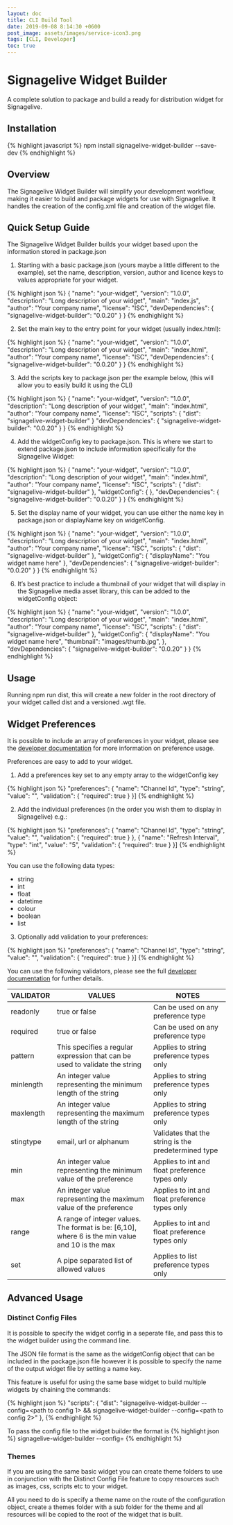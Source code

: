```yaml
---
layout: doc
title: CLI Build Tool
date: 2019-09-08 8:14:30 +0600
post_image: assets/images/service-icon3.png
tags: [CLI, Developer]
toc: true
---
```

# Signagelive Widget Builder

A complete solution to package and build a ready for distribution widget for Signagelive.

## Installation

{% highlight javascript %}
npm install signagelive-widget-builder --save-dev
{% endhighlight %}

## Overview

The Signagelive Widget Builder will simplify your development workflow, making it easier to build and package widgets for use with Signagelive. It handles the creation of the config.xml file and creation of the widget file.

## Quick Setup Guide

The Signagelive Widget Builder builds your widget based upon the information stored in package.json

1. Starting with a basic package.json (yours maybe a little different to the example), set the name, description, version, author and licence keys to values appropriate for your widget.

{% highlight json %}
{
    "name": "your-widget",
    "version": "1.0.0",
    "description": "Long description of your widget",
    "main": "index.js",
    "author": "Your company name",
    "license": "ISC",
    "devDependencies": {
        "signagelive-widget-builder": "0.0.20"
    }
}
{% endhighlight %}

2. Set the main key to the entry point for your widget (usually index.html):

{% highlight json %}
{
    "name": "your-widget",
    "version": "1.0.0",
    "description": "Long description of your widget",
    "main": "index.html",
    "author": "Your company name",
    "license": "ISC",
    "devDependencies": {
        "signagelive-widget-builder": "0.0.20"
    }
}
{% endhighlight %}

3. Add the scripts key to package.json per the example below, (this will allow you to easily build it using the CLI)

{% highlight json %}
{
    "name": "your-widget",
    "version": "1.0.0",
    "description": "Long description of your widget",
    "main": "index.html",
    "author": "Your company name",
    "license": "ISC",
    "scripts": {
        "dist": "signagelive-widget-builder"
    }
    "devDependencies": {
        "signagelive-widget-builder": "0.0.20"
    }
}
{% endhighlight %}

4. Add the widgetConfig key to package.json. This is where we start to extend package.json to include information specifically for the Signagelive Widget:

{% highlight json %}
{
    "name": "your-widget",
    "version": "1.0.0",
    "description": "Long description of your widget",
    "main": "index.html",
    "author": "Your company name",
    "license": "ISC",
    "scripts": {
        "dist": "signagelive-widget-builder"
    },
    "widgetConfig": {
    },
    "devDependencies": {
        "signagelive-widget-builder": "0.0.20"
    }
}
{% endhighlight %}

5. Set the display name of your widget, you can use either the name key in package.json or displayName key on widgetConfig.

{% highlight json %}
{
    "name": "your-widget",
    "version": "1.0.0",
    "description": "Long description of your widget",
    "main": "index.html",
    "author": "Your company name",
    "license": "ISC",
    "scripts": {
        "dist": "signagelive-widget-builder"
    },
    "widgetConfig": {
        "displayName": "You widget name here"
    },
    "devDependencies": {
        "signagelive-widget-builder": "0.0.20"
    }
}
{% endhighlight %}

6. It’s best practice to include a thumbnail of your widget that will display in the Signagelive media asset library, this can be added to the widgetConfig object:

{% highlight json %}
{
    "name": "your-widget",
    "version": "1.0.0",
    "description": "Long description of your widget",
    "main": "index.html",
    "author": "Your company name",
    "license": "ISC",
    "scripts": {
        "dist": "signagelive-widget-builder"
    },
    "widgetConfig": {
        "displayName": "You widget name here",
        "thumbnail": "images/thumb.jpg",
    },
    "devDependencies": {
        "signagelive-widget-builder": "0.0.20"
    }
}
{% endhighlight %}

## Usage

Running npm run dist, this will create a new folder in the root directory of your widget called dist and a versioned .wgt file.

## Widget Preferences

It is possible to include an array of preferences in your widget, please see the <a href="http://build.signagelive.com/widget-development-framework/">developer documentation</a> for more information on preference usage.

Preferences are easy to add to your widget.

1. Add a preferences key set to any empty array to the widgetConfig key

{% highlight json %}
"preferences": {
            "name": "Channel Id",
            "type": "string",
            "value": "",
            "validation": {
                "required": true
            }
        }]
{% endhighlight %}

2. Add the individual preferences (in the order you wish them to display in Signagelive) e.g.:

{% highlight json %}
"preferences": {
            "name": "Channel Id",
            "type": "string",
            "value": "",
            "validation": {
                "required": true
            }
        },
        {
            "name": "Refresh Interval",
            "type": "int",
            "value": "5",
            "validation": {
                "required": true
            }
        }]
{% endhighlight %}

You can use the following data types:

- string
- int
- float
- datetime
- colour
- boolean
- list

3. Optionally add validation to your preferences:

{% highlight json %}
"preferences": {
            "name": "Channel Id",
            "type": "string",
            "value": "",
            "validation": {
                "required": true
            }
        }]
{% endhighlight %}

You can use the following validators, please see the full <a href="http://build.signagelive.com/widget-development-framework/">developer documentation</a> for further details.

| VALIDATOR | VALUES                                                                                          | NOTES                                               |
|-----------|-------------------------------------------------------------------------------------------------|-----------------------------------------------------|
| readonly  | true or false                                                                                   | Can be used on any preference type                  |
| required  | true or false                                                                                   | Can be used on any preference type                  |
| pattern   | This specifies a regular expression that can be used to validate the string                     | Applies to string preference types only             |
| minlength | An integer value representing the minimum length of the string                                  | Applies to string preference types only             |
| maxlength | An integer value representing the maximum length of the string                                  | Applies to string preference types only             |
| stingtype | email, url or alphanum                                                                          | Validates that the string is the predetermined type |
| min       | An integer value representing the minimum value of the preference                               | Applies to int and float preference types only      |
| max       | An integer value representing the maximum value of the preference                               | Applies to int and float preference types only      |
| range     | A range of integer values. The format is be: [6,10], where 6 is the min value and 10 is the max | Applies to int and float preference types only      |
| set       | A pipe separated list of allowed values                                                         | Applies to list preference types only               |

## Advanced Usage

### Distinct Config Files

It is possible to specify the widget config in a seperate file, and pass this to the widget builder using the command line.

The JSON file format is the same as the widgetConfig object that can be included in the package.json file however it is possible to specify the name of the output widget file by setting a name key.

This feature is useful for using the same base widget to build multiple widgets by chaining the commands:

{% highlight json %}
"scripts": {
"dist": "signagelive-widget-builder --config=<path to config 1> && signagelive-widget-builder --config=<path to config 2>"
},
{% endhighlight %}

To pass the config file to the widget builder the format is {% highlight json %} signagelive-widget-builder --config=<path to config> {% endhighlight %}

### Themes

If you are using the same basic widget you can create theme folders to use in conjunction with the Distinct Config File feature to copy resources such as images, css, scripts etc to your widget.

All you need to do is specify a theme name on the route of the configuration object, create a themes folder with a sub folder for the theme and all resources will be copied to the root of the widget that is built.